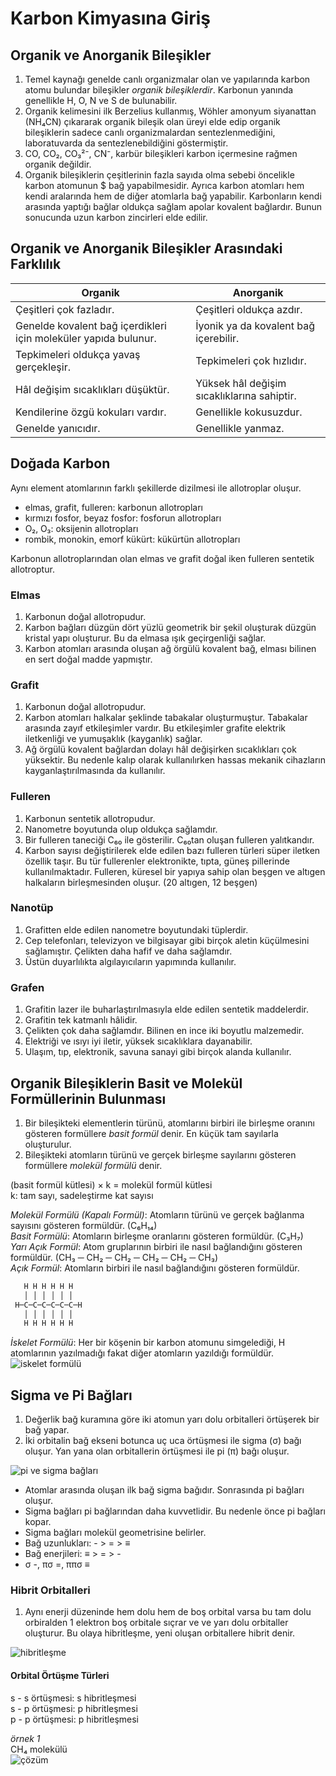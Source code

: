 # Karbon Kimyasına Giriş
## Organik ve Anorganik Bileşikler
1. Temel kaynağı genelde canlı organizmalar olan ve yapılarında karbon atomu bulundar bileşikler *organik bileşiklerdir*. Karbonun yanında genellikle H, O, N ve S de bulunabilir.
2. Organik kelimesini ilk Berzelius kullanmış, Wöhler amonyum siyanattan (NH₄CN) çıkararak organik bileşik olan üreyi elde edip organik bileşiklerin sadece canlı organizmalardan sentezlenmediğini, laboratuvarda da sentezlenebildiğini göstermiştir.
3. CO, CO₂, CO₃²⁻, CN⁻, karbür bileşikleri karbon içermesine rağmen organik değildir.
4. Organik bileşiklerin çeşitlerinin fazla sayıda olma sebebi öncelikle karbon atomunun $ bağ yapabilmesidir. Ayrıca karbon atomları hem kendi aralarında hem de diğer atomlarla bağ yapabilir. Karbonların kendi arasında yaptığı bağlar oldukça sağlam apolar kovalent bağlardır. Bunun sonucunda uzun karbon zincirleri elde edilir.

## Organik ve Anorganik Bileşikler Arasındaki Farklılık
| Organik | Anorganik |
|--|--|
| Çeşitleri çok fazladır. | Çeşitleri oldukça azdır. |
| Genelde kovalent  bağ içerdikleri için moleküler yapıda bulunur. | İyonik ya da kovalent bağ içerebilir. |
| Tepkimeleri oldukça yavaş gerçekleşir. | Tepkimeleri çok hızlıdır. |
| Hâl değişim sıcaklıkları düşüktür. | Yüksek hâl değişim sıcaklıklarına sahiptir. |
| Kendilerine özgü kokuları vardır. | Genellikle kokusuzdur. |
| Genelde yanıcıdır. | Genellikle yanmaz. |

## Doğada Karbon
Aynı element atomlarının farklı şekillerde dizilmesi ile allotroplar oluşur.
- elmas, grafit, fulleren: karbonun allotropları
- kırmızı fosfor, beyaz fosfor: fosforun allotropları
- O₂, O₃: oksijenin allotropları
- rombik, monokin, emorf kükürt: kükürtün allotropları

Karbonun allotroplarından olan elmas ve grafit doğal iken fulleren sentetik allotroptur.

### Elmas
1. Karbonun doğal allotropudur.
2. Karbon bağları düzgün dört yüzlü geometrik bir şekil oluşturak düzgün kristal yapı oluşturur. Bu da elmasa ışık geçirgenliği sağlar.
3. Karbon atomları arasında oluşan ağ örgülü kovalent bağ, elması bilinen en sert doğal madde yapmıştır.

### Grafit
1. Karbonun doğal allotropudur.
2. Karbon atomları halkalar şeklinde tabakalar oluşturmuştur. Tabakalar arasında zayıf etkileşimler vardır. Bu etkileşimler grafite elektrik iletkenliği ve yumuşaklık (kayganlık) sağlar.
3. Ağ örgülü kovalent bağlardan dolayı hâl değişirken sıcaklıkları çok yüksektir. Bu nedenle kalıp olarak kullanılırken hassas mekanik cihazların kayganlaştırılmasında da kullanılır.

### Fulleren
1. Karbonun sentetik allotropudur.
2. Nanometre boyutunda olup oldukça sağlamdır.
3. Bir fulleren taneciği C₆₀ ile gösterilir. C₆₀tan oluşan fulleren yalıtkandır.
4. Karbon sayısı değiştirilerek elde edilen bazı fulleren türleri süper iletken özellik taşır. Bu tür fullerenler elektronikte, tıpta, güneş pillerinde kullanılmaktadır. Fulleren, küresel bir yapıya sahip olan beşgen ve altıgen halkaların birleşmesinden oluşur. (20 altıgen, 12 beşgen)

### Nanotüp
1. Grafitten elde edilen nanometre boyutundaki tüplerdir.
2. Cep telefonları, televizyon ve bilgisayar gibi birçok aletin küçülmesini sağlamıştır. Çelikten daha hafif ve daha sağlamdır.
3. Üstün duyarlılıkta algılayıcıların yapımında kullanılır.

### Grafen
1. Grafitin lazer ile buharlaştırılmasıyla elde edilen sentetik maddelerdir. 
2. Grafitin tek katmanlı hâlidir.
3. Çelikten çok daha sağlamdır. Bilinen en ince iki boyutlu malzemedir.
4. Elektriği ve ısıyı iyi iletir, yüksek sıcaklıklara dayanabilir.
5. Ulaşım, tıp, elektronik, savuna sanayi gibi birçok alanda kullanılır.


## Organik Bileşiklerin Basit ve Molekül Formüllerinin Bulunması
1. Bir bileşikteki elementlerin türünü, atomlarını birbiri ile birleşme oranını gösteren formüllere *basit formül* denir. En küçük tam sayılarla oluşturulur.
2. Bileşikteki atomların türünü ve gerçek birleşme sayılarını gösteren formüllere *molekül formülü* denir.

(basit formül kütlesi) × k = molekül formül kütlesi\
k: tam sayı, sadeleştirme kat sayısı

*Molekül Formülü (Kapalı Formül)*: Atomların türünü ve gerçek bağlanma sayısını gösteren formüldür. (C₆H₁₄)\
*Basit Formülü*: Atomların birleşme oranlarını gösteren formüldür. (C₃H₇)\
*Yarı Açık Formül*: Atom gruplarının birbiri ile nasıl bağlandığını gösteren formüldür. (CH₃ ─ CH₂ ─ CH₂ ─ CH₂ ─ CH₂ ─ CH₃)\
*Açık Formül*: Atomların birbiri ile nasıl bağlandığını gösteren formüldür.
```c
   H H H H H H 
   │ │ │ │ │ │ 
 H─C─C─C─C─C─C─H
   │ │ │ │ │ │ 
   H H H H H H 
```
*İskelet Formülü*: Her bir köşenin bir karbon atomunu simgelediği, H atomlarının yazılmadığı fakat diğer atomların yazıldığı formüldür.\
![iskelet formülü](img/iskelet-formülü.svg) 

## Sigma ve Pi Bağları
1. Değerlik bağ kuramına göre iki atomun yarı dolu orbitalleri örtüşerek bir bağ yapar.
2. İki orbitalin bağ ekseni botunca uç uca örtüşmesi ile sigma (σ) bağı oluşur. Yan yana olan orbitallerin örtüşmesi ile pi (π) bağı oluşur.

![pi ve sigma bağları](img/pi-ve-sigma-bağları.svg) 

- Atomlar arasında oluşan ilk bağ sigma bağıdır. Sonrasında pi bağları oluşur.
- Sigma bağları pi bağlarından daha kuvvetlidir. Bu nedenle önce pi bağları kopar.
- Sigma bağları molekül geometrisine belirler.
- Bağ uzunlukları: - > = > ≡
- Bağ enerjileri: ≡ > = > -
- σ -, πσ =, ππσ ≡

### Hibrit Orbitalleri
1. Aynı enerji düzeninde hem dolu hem de boş orbital varsa bu tam dolu orbiralden 1 elektron boş orbitale sıçrar ve ve yarı dolu orbitaller oluşturur. Bu olaya hibritleşme, yeni oluşan orbitallere hibrit denir.

![hibritleşme](img/hibritleşme.svg) 

#### Orbital Örtüşme Türleri
s - s örtüşmesi: s hibritleşmesi\
s - p örtüşmesi: p hibritleşmesi\
p - p örtüşmesi: p hibritleşmesi

*örnek 1*\
CH₄ molekülü\
![çözüm](img/örnek/1-çözüm.svg)


